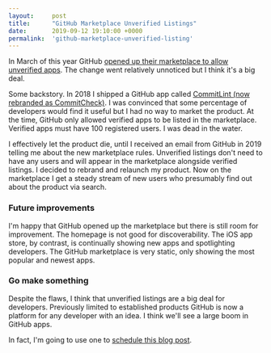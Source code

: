 ```yaml
---
layout:     post
title:      "GitHub Marketplace Unverified Listings"
date:       2019-09-12 19:10:00 +0000
permalink:  'github-marketplace-unverified-listing'
---
```


In March of this year GitHub [opened up their marketplace to allow unverified apps](https://github.blog/changelog/2019-03-25-unverified-listings-on-github-marketplace/). The change went relatively unnoticed but I think it's a big deal.

Some backstory. In 2018 I shipped a GitHub app called [CommitLint (now rebranded as CommitCheck)](https://commitcheck.com). I was convinced that some percentage of developers would find it useful but I had no way to market the product. At the time, GitHub only allowed verified apps to be listed in the marketplace. Verified apps must have 100 registered users. I was dead in the water.

I effectively let the product die, until I received an email from GitHub in 2019 telling me about the new marketplace rules. Unverified listings don't need to have any users and will appear in the marketplace alongside verified listings. I decided to rebrand and relaunch my product. Now on the marketplace I get a steady stream of new users who presumably find out about the product via search.

### Future improvements

I'm happy that GitHub opened up the marketplace but there is still room for improvement. The homepage is not good for discoverability. The iOS app store, by contrast, is continually showing new apps and spotlighting developers. The GitHub marketplace is very static, only showing the most popular and newest apps.

### Go make something

Despite the flaws, I think that unverified listings are a big deal for developers. Previously limited to established products GitHub is now a platform for any developer with an idea. I think we'll see a large boom in GitHub apps.

In fact, I'm going to use one to [schedule this blog post](https://github.com/apps/pr-scheduler).